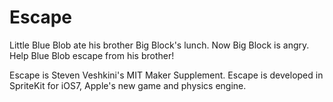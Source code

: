 Escape
======

Little Blue Blob ate his brother Big Block's lunch. Now Big Block is angry. Help Blue Blob escape from his brother!

Escape is Steven Veshkini's MIT Maker Supplement. Escape is developed in SpriteKit for iOS7, Apple's new game and physics engine.
